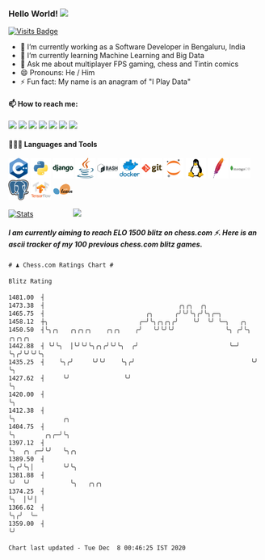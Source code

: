   ### Hello World!  <img src="https://github.com/sciencepal/sciencepal/blob/master/assets/Hi.gif" width="29px">
  [![Visits Badge](https://badges.pufler.dev/visits/sciencepal/sciencepal)](https://badges.pufler.dev/visits/sciencepal/sciencepal)
  
  - 🔭 I’m currently working as a Software Developer in Bengaluru, India
  - 🌱 I’m currently learning Machine Learning and Big Data
  - 💬 Ask me about multiplayer FPS gaming, chess and Tintin comics
  - 😄 Pronouns: He / Him
  - ⚡ Fun fact: My name is an anagram of "I Play Data"
  
  #### 📫 How to reach me:   
  [<img src="https://upload.wikimedia.org/wikipedia/commons/8/83/Steam_icon_logo.svg" width="3.5%"/>](https://steamcommunity.com/id/mongocds/)
  [<img src="https://github.com/sciencepal/sciencepal/blob/master/assets/discord-round.svg" width="3.5%"/>](https://discord.gg/MnUUbHe)
  [<img src="https://img.icons8.com/color/48/000000/twitter.png" width="3.5%"/>](https://twitter.com/sciencepal)
  [<img src="https://img.icons8.com/color/48/000000/linkedin.png" width="3.5%"/>](https://www.linkedin.com/in/adityapal1/)
  [<img src="https://img.icons8.com/fluent/48/000000/facebook-new.png" width="3.5%"/>](https://www.facebook.com/sciencepal/)
  [<img src="https://img.icons8.com/fluent/48/000000/instagram-new.png" width="3.5%"/>](https://www.instagram.com/aditya_sciencepal/)
  <a href="mailto:aditya.pal.science@gmail.com"> <img src="https://img.icons8.com/fluent/48/000000/gmail.png" width="3.5%"/> </a>
  
  #### 👨🏻‍💻 Languages and Tools <br />
  <code><img height="40" src="https://raw.githubusercontent.com/github/explore/80688e429a7d4ef2fca1e82350fe8e3517d3494d/topics/cpp/cpp.png"></code>
  <code><img height="40" src="https://raw.githubusercontent.com/github/explore/80688e429a7d4ef2fca1e82350fe8e3517d3494d/topics/python/python.png"></code>
  <code><img height="40" src="https://raw.githubusercontent.com/github/explore/80688e429a7d4ef2fca1e82350fe8e3517d3494d/topics/django/django.png"></code>
  <code><img height="40" src="https://raw.githubusercontent.com/github/explore/80688e429a7d4ef2fca1e82350fe8e3517d3494d/topics/java/java.png"></code>
  <code><img height="40" src="https://raw.githubusercontent.com/github/explore/80688e429a7d4ef2fca1e82350fe8e3517d3494d/topics/bash/bash.png"></code>
  <code><img height="40" src="https://raw.githubusercontent.com/github/explore/80688e429a7d4ef2fca1e82350fe8e3517d3494d/topics/docker/docker.png"></code>
  <code><img height="40" src="https://raw.githubusercontent.com/github/explore/80688e429a7d4ef2fca1e82350fe8e3517d3494d/topics/git/git.png"></code>
  <code><img height="40" src="https://raw.githubusercontent.com/github/explore/80688e429a7d4ef2fca1e82350fe8e3517d3494d/topics/jupyter-notebook/jupyter-notebook.png"></code>
  <code><img height="40" src="https://raw.githubusercontent.com/github/explore/80688e429a7d4ef2fca1e82350fe8e3517d3494d/topics/linux/linux.png"></code>
  <code><img height="40" src="https://raw.githubusercontent.com/github/explore/80688e429a7d4ef2fca1e82350fe8e3517d3494d/topics/maven/maven.png"></code>
  <code><img height="40" src="https://raw.githubusercontent.com/github/explore/80688e429a7d4ef2fca1e82350fe8e3517d3494d/topics/mongodb/mongodb.png"></code>
  <code><img height="40" src="https://raw.githubusercontent.com/github/explore/80688e429a7d4ef2fca1e82350fe8e3517d3494d/topics/postgresql/postgresql.png"></code>
  <code><img height="40" src="https://raw.githubusercontent.com/github/explore/80688e429a7d4ef2fca1e82350fe8e3517d3494d/topics/tensorflow/tensorflow.png"></code>
  <code><img height="40" src="https://raw.githubusercontent.com/github/explore/80688e429a7d4ef2fca1e82350fe8e3517d3494d/topics/scikit-learn/scikit-learn.png"></code>
  
  [![Stats](https://github-readme-stats.vercel.app/api?username=sciencepal&show_icons=true&theme=radical)](https://github-readme-stats.vercel.app/api?username=sciencepal&show_icons=true&theme=radical)&nbsp; &nbsp; &nbsp; &nbsp; &nbsp; &nbsp; &nbsp; &nbsp; &nbsp; &nbsp; <img src="https://github.com/sciencepal/sciencepal/blob/master/assets/saved.gif" width="195">
  
  ##### I am currently aiming to reach ELO 1500 blitz on chess.com ⚡. Here is an ascii tracker of my 100 previous chess.com blitz games.

  ```
  # ♟︎ Chess.com Ratings Chart #
  
  Blitz Rating

 1481.00  ┤
 1473.38  ┤                                     ╭╮╭╮  ╭╮
 1465.75  ┤                            ╭╮      ╭╯╰╯╰╮╭╯╰╮╭─╮
 1458.12  ┼╮                         ╭─╯╰╮╭╮╭╮╭╯    ╰╯  ╰╯ ╰─╮   ╭╮
 1450.50  ┤╰╮╭╮   ╭╮╭╮╭╮    ╭╮╭╮    ╭╯   ╰╯╰╯╰╯              ╰╮ ╭╯╰╮  ╭╮╭╮╭╮
 1442.88  ┤ ╰╯╰╮  │╰╯╰╯╰╮╭╮╭╯╰╯╰╮  ╭╯                         ╰─╯  ╰╮╭╯╰╯╰╯╰╮
 1435.25  ┤    ╰╮╭╯     ╰╯╰╯    ╰╮╭╯                                ╰╯      ╰╮
 1427.62  ┤     ╰╯               ╰╯                                          ╰╮
 1420.00  ┤                                                                   ╰╮
 1412.38  ┤                                                                    ╰╮             ╭╮
 1404.75  ┤                                                                     ╰╮        ╭╮╭─╯╰╮
 1397.12  ┤                                                                      ╰╮  ╭╮ ╭─╯╰╯   ╰╮╭╮
 1389.50  ┤                                                                       ╰╮╭╯╰╮│        ╰╯╰╮
 1381.88  ┤                                                                        ╰╯  ╰╯           ╰╮   ╭╮╭╮
 1374.25  ┤                                                                                          ╰╮  │╰╯│
 1366.62  ┤                                                                                           ╰╮╭╯  ╰─
 1359.00  ┤                                                                                            ╰╯

Chart last updated - Tue Dec  8 00:46:25 IST 2020  
  ```
  
